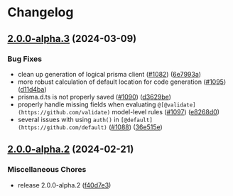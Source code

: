 # Changelog

## [2.0.0-alpha.3](https://github.com/zenstackhq/zenstack/compare/v2.0.0-alpha.2...v2.0.0-alpha.3) (2024-03-09)


### Bug Fixes

* clean up generation of logical prisma client ([#1082](https://github.com/zenstackhq/zenstack/issues/1082)) ([6e7993a](https://github.com/zenstackhq/zenstack/commit/6e7993afa8dde03ae12c44f198bcca04724dbc92))
* more robust calculation of default location for code generation ([#1095](https://github.com/zenstackhq/zenstack/issues/1095)) ([d11d4ba](https://github.com/zenstackhq/zenstack/commit/d11d4bade318d5a17d1a5e3860292352e25cc813))
* prisma.d.ts is not properly saved ([#1090](https://github.com/zenstackhq/zenstack/issues/1090)) ([d3629be](https://github.com/zenstackhq/zenstack/commit/d3629bef459afc11c16461fb18621d2f77ac35cc))
* properly handle missing fields when evaluating `@[@validate](https://github.com/validate)` model-level rules ([#1097](https://github.com/zenstackhq/zenstack/issues/1097)) ([e8268d0](https://github.com/zenstackhq/zenstack/commit/e8268d03ae12f3ccbcf1bb1c531a2816b22f6da8))
* several issues with using `auth()` in `[@default](https://github.com/default)` ([#1088](https://github.com/zenstackhq/zenstack/issues/1088)) ([36e515e](https://github.com/zenstackhq/zenstack/commit/36e515e485c580657b9edbfc52014f3542abfb96))

## [2.0.0-alpha.2](https://github.com/zenstackhq/zenstack/compare/v2.0.0-alpha.1...v2.0.0-alpha.2) (2024-02-21)


### Miscellaneous Chores

* release 2.0.0-alpha.2 ([f40d7e3](https://github.com/zenstackhq/zenstack/commit/f40d7e3718d4210137a2e131d28b5491d065b914))
